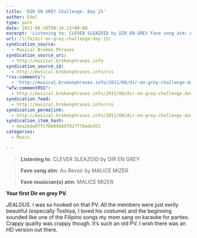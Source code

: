 ```yaml
---
title: 'DIR EN GREY Challenge: Day 15'
author: Edel
type: post
date: 2011-08-30T00:16:13+00:00
excerpt: 'Listening to: CLEVER SLEAZOID by DIR EN GREY Fave song atm: Au Revoir by MALICE MIZER Fave musician(s) atm: MALICE MIZER Your first Dir en grey PV. JEALOUS. I was so hooked on that PV. All the members were just eerily beautiful (especially Toshiya, I loved his costume) and the beginning sounded like one of [...]'
url: /life/dir-en-grey-challenge-day-15/
syndication_source:
  - Musical Broken Phrases
syndication_source_uri:
  - http://musical.brokenphrases.info
syndication_source_id:
  - http://musical.brokenphrases.info/rss
"rss:comments":
  - 'http://musical.brokenphrases.info/2011/08/dir-en-grey-challenge-day-15/#comments'
"wfw:commentRSS":
  - http://musical.brokenphrases.info/2011/08/dir-en-grey-challenge-day-15/feed/
syndication_feed:
  - http://musical.brokenphrases.info/rss
syndication_permalink:
  - http://musical.brokenphrases.info/2011/08/dir-en-grey-challenge-day-15/
syndication_item_hash:
  - bea2eda8ffcfbb64b85f827f70ade3d1
categories:
  - Music

---
```

> **Listening to**: CLEVER SLEAZOID by DIR EN GREY
  
> **Fave song atm**: Au Revoir by MALICE MIZER
  
> **Fave musician(s) atm**: MALICE MIZER 

**Your first Dir en grey PV.**

_JEALOUS_. I was so hooked on that PV. All the members were just eerily beautiful (especially Toshiya, I loved his costume) and the beginning sounded like one of the Filipino songs my mom sang on karaoke for parties. Crappy quality was crappy though. It&#8217;s such an old PV. I wish there was an HD version out there.

<ol class="footnote">
</ol>